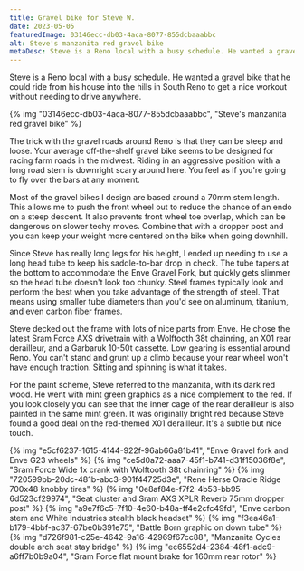 ```yaml
---
title: Gravel bike for Steve W.
date: 2023-05-05
featuredImage: 03146ecc-db03-4aca-8077-855dcbaaabbc
alt: Steve's manzanita red gravel bike
metaDesc: Steve is a Reno local with a busy schedule. He wanted a gravel bike that he could ride from his house into the hills in South Reno to get a nice workout without needing to drive anywhere.
---
```


Steve is a Reno local with a busy schedule. He wanted a gravel bike that he could ride from his house into the hills in South Reno to get a nice workout without needing to drive anywhere.

{% img "03146ecc-db03-4aca-8077-855dcbaaabbc", "Steve's manzanita red gravel bike" %}

The trick with the gravel roads around Reno is that they can be steep and loose. Your average off-the-shelf gravel bike seems to be designed for racing farm roads in the midwest. Riding in an aggressive position with a long road stem is downright scary around here. You feel as if you're going to fly over the bars at any moment.

Most of the gravel bikes I design are based around a 70mm stem length. This allows me to push the front wheel out to reduce the chance of an endo on a steep descent. It also prevents front wheel toe overlap, which can be dangerous on slower techy moves. Combine that with a dropper post and you can keep your weight more centered on the bike when going downhill.

Since Steve has really long legs for his height, I ended up needing to use a long head tube to keep his saddle-to-bar drop in check. The tube tapers at the bottom to accommodate the Enve Gravel Fork, but quickly gets slimmer so the head tube doesn't look too chunky. Steel frames typically look and perform the best when you take advantage of the strength of steel. That means using smaller tube diameters than you'd see on aluminum, titanium, and even carbon fiber frames. 

Steve decked out the frame with lots of nice parts from Enve. He chose the latest Sram Force AXS drivetrain with a Wolftooth 38t chainring, an X01 rear derailleur, and a Garbaruk 10-50t cassette. Low gearing is essential around Reno. You can't stand and grunt up a climb because your rear wheel won't have enough traction. Sitting and spinning is what it takes.

For the paint scheme, Steve referred to the manzanita, with its dark red wood. He went with mint green graphics as a nice complement to the red. If you look closely you can see that the inner cage of the rear derailleur is also painted in the same mint green. It was originally bright red because Steve found a good deal on the red-themed X01 derailleur. It's a subtle but nice touch.

{% img "e5cf6237-1615-4144-922f-96ab66a81b41", "Enve Gravel fork and Enve G23 wheels" %}
{% img "ce5d0a72-aaa7-45f1-b741-d31f15036f8e", "Sram Force Wide 1x crank with Wolftooth 38t chainring" %}
{% img "720599bb-20dc-481b-abc3-901f44725d3e", "Rene Herse Oracle Ridge 700x48 knobby tires" %}
{% img "0e8af84e-f7f2-4b53-bb95-6d523cf29974", "Seat cluster and Sram AXS XPLR Reverb 75mm dropper post" %}
{% img "a9e7f6c5-7f10-4e60-b48a-ff4e2cfc49fd", "Enve carbon stem and White Industries stealth black headset" %}
{% img "f3ea46a1-b179-4bbf-ac37-67be0b391e75", "Battle Born graphic on down tube" %}
{% img "d726f981-c25e-4642-9a16-42969f67cc88", "Manzanita Cycles double arch seat stay bridge" %}
{% img "ec6552d4-2384-48f1-adc9-a6ff7b0b9a04", "Sram Force flat mount brake for 160mm rear rotor" %}




